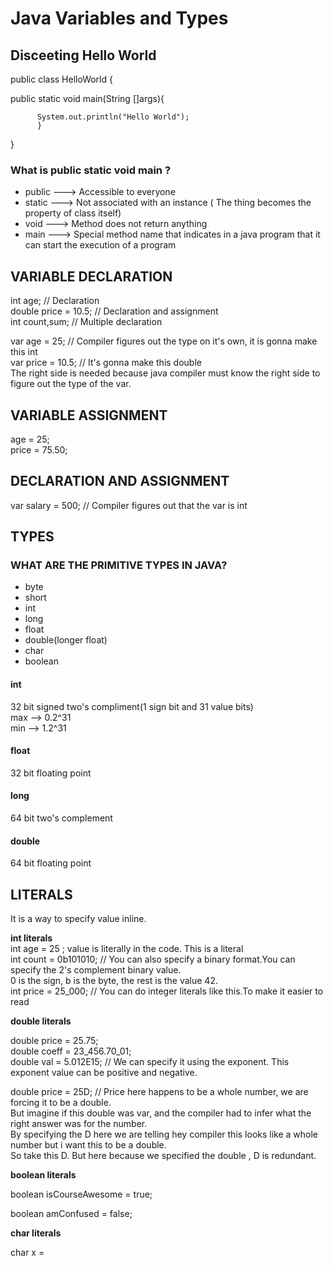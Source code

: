 # Java Variables and Types
## Disceeting Hello World
public class HelloWorld {

  public static void main(String []args){  
  
          System.out.println("Hello World"); 
          }  
  }  
### What is public static void main ?  
* public ---> Accessible to everyone  
* static ---> Not associated with an instance ( The thing becomes the property of class itself)  
* void   ---> Method does not return anything  
* main   ---> Special method name that indicates in a java program that it can start the execution of a program  

## VARIABLE DECLARATION
int age;  // Declaration  
double price = 10.5; //  Declaration and assignment  
int count,sum; // Multiple declaration  

var age = 25; // Compiler figures out the type on it's own, it is gonna make this int  
var price = 10.5; // It's gonna make this double  
The right side is needed because java compiler must know the right side to figure out the type of the var.

## VARIABLE ASSIGNMENT
age = 25;  
price = 75.50;

## DECLARATION AND ASSIGNMENT
var salary = 500; // Compiler figures out that the var is int

## TYPES  
### WHAT ARE THE PRIMITIVE TYPES IN JAVA?
* byte
* short                  
* int
* long
* float     
* double(longer float)
* char
* boolean

#### int
32 bit signed two's compliment(1 sign bit and 31 value bits)  
max --> 0.2^31  
min --> 1.2^31  
#### float
32 bit floating point
#### long
64 bit two's complement
#### double
64 bit floating point

## LITERALS
It is a way to specify value inline.  

**int literals**  
int age = 25 ; value is literally in the code. This is a literal  
int count = 0b101010; // You can also specify a binary format.You can specify the 2's complement binary value.  
0 is the sign, b is the byte, the rest is the value 42.  
int price = 25_000; // You can do integer literals like this.To make it easier to read  

**double literals**

double price = 25.75;  
double coeff = 23_456.70_01;  
double val = 5.012E15; // We can specify it using the exponent. This exponent value can be positive and negative.  

double price = 25D; // Price here happens to be a whole number, we are forcing it to be a double.  
But imagine if this double was var, and the compiler had to infer what the right answer was for the number.  
By specifying the D here we are telling hey compiler this looks like a whole number but i want this to be a double.  
So take this D. But here because we specified the double , D is redundant.

**boolean literals**

boolean isCourseAwesome = true;  

boolean amConfused = false;  

**char literals**  

char x = 




